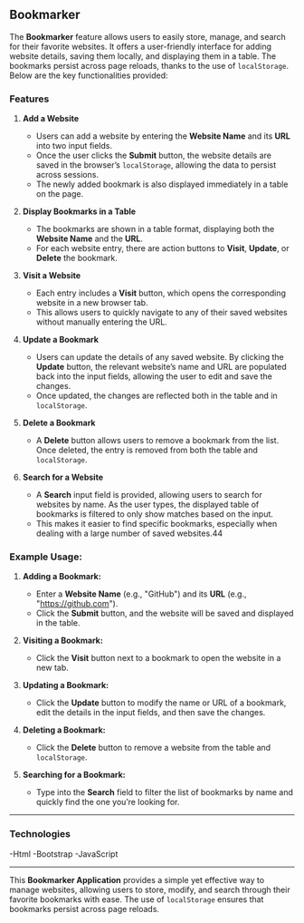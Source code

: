 ## Bookmarker 

The **Bookmarker** feature allows users to easily store, manage, and search for their favorite websites. It offers a user-friendly interface for adding website details, saving them locally, and displaying them in a table. The bookmarks persist across page reloads, thanks to the use of `localStorage`. Below are the key functionalities provided:

### Features

1. **Add a Website**
   - Users can add a website by entering the **Website Name** and its **URL** into two input fields.
   - Once the user clicks the **Submit** button, the website details are saved in the browser’s `localStorage`, allowing the data to persist across sessions.
   - The newly added bookmark is also displayed immediately in a table on the page.

2. **Display Bookmarks in a Table**
   - The bookmarks are shown in a table format, displaying both the **Website Name** and the **URL**.
   - For each website entry, there are action buttons to **Visit**, **Update**, or **Delete** the bookmark.

3. **Visit a Website**
   - Each entry includes a **Visit** button, which opens the corresponding website in a new browser tab.
   - This allows users to quickly navigate to any of their saved websites without manually entering the URL.

4. **Update a Bookmark**
   - Users can update the details of any saved website. By clicking the **Update** button, the relevant website’s name and URL are populated back into the input fields, allowing the user to edit and save the changes.
   - Once updated, the changes are reflected both in the table and in `localStorage`.

5. **Delete a Bookmark**
   - A **Delete** button allows users to remove a bookmark from the list. Once deleted, the entry is removed from both the table and `localStorage`.

6. **Search for a Website**
   - A **Search** input field is provided, allowing users to search for websites by name. As the user types, the displayed table of bookmarks is filtered to only show matches based on the input.
   - This makes it easier to find specific bookmarks, especially when dealing with a large number of saved websites.44

  

### Example Usage:

1. **Adding a Bookmark:**
   - Enter a **Website Name** (e.g., "GitHub") and its **URL** (e.g., "https://github.com").
   - Click the **Submit** button, and the website will be saved and displayed in the table.

2. **Visiting a Bookmark:**
   - Click the **Visit** button next to a bookmark to open the website in a new tab.

3. **Updating a Bookmark:**
   - Click the **Update** button to modify the name or URL of a bookmark, edit the details in the input fields, and then save the changes.

4. **Deleting a Bookmark:**
   - Click the **Delete** button to remove a website from the table and `localStorage`.

5. **Searching for a Bookmark:**
   - Type into the **Search** field to filter the list of bookmarks by name and quickly find the one you’re looking for.

---

### Technologies
-Html
-Bootstrap 
-JavaScript 

---
This **Bookmarker Application** provides a simple yet effective way to manage websites, allowing users to store, modify, and search through their favorite bookmarks with ease. The use of `localStorage` ensures that bookmarks persist across page reloads.
